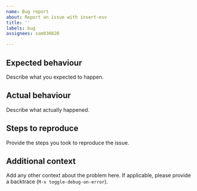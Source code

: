 ```yaml
---
name: Bug report
about: Report an issue with insert-esv
title: ''
labels: bug
assignees: sam030820

---
```


## Expected behaviour
Describe what you expected to happen.

## Actual behaviour
Describe what actually happened.

## Steps to reproduce
Provide the steps you took to reproduce the issue.

## Additional context
Add any other context about the problem here. If applicable, please provide a backtrace (`M-x toggle-debug-on-error`).
